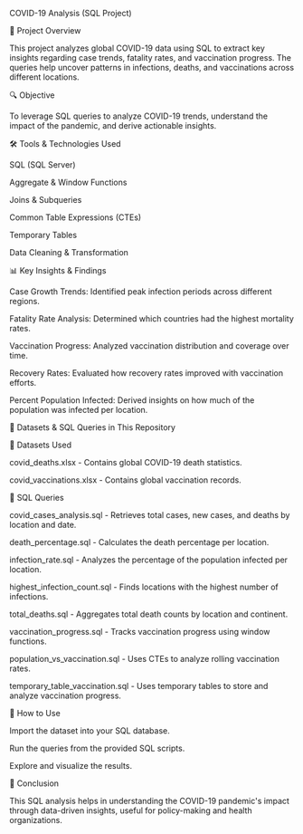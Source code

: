 COVID-19 Analysis (SQL Project)

📌 Project Overview

This project analyzes global COVID-19 data using SQL to extract key insights regarding case trends, fatality rates, and vaccination progress. The queries help uncover patterns in infections, deaths, and vaccinations across different locations.

🔍 Objective

To leverage SQL queries to analyze COVID-19 trends, understand the impact of the pandemic, and derive actionable insights.

🛠️ Tools & Technologies Used

SQL (SQL Server)

Aggregate & Window Functions

Joins & Subqueries

Common Table Expressions (CTEs)

Temporary Tables

Data Cleaning & Transformation

📊 Key Insights & Findings

Case Growth Trends: Identified peak infection periods across different regions.

Fatality Rate Analysis: Determined which countries had the highest mortality rates.

Vaccination Progress: Analyzed vaccination distribution and coverage over time.

Recovery Rates: Evaluated how recovery rates improved with vaccination efforts.

Percent Population Infected: Derived insights on how much of the population was infected per location.

📂 Datasets & SQL Queries in This Repository

📁 Datasets Used

covid_deaths.xlsx - Contains global COVID-19 death statistics.

covid_vaccinations.xlsx - Contains global vaccination records.

📜 SQL Queries

covid_cases_analysis.sql - Retrieves total cases, new cases, and deaths by location and date.

death_percentage.sql - Calculates the death percentage per location.

infection_rate.sql - Analyzes the percentage of the population infected per location.

highest_infection_count.sql - Finds locations with the highest number of infections.

total_deaths.sql - Aggregates total death counts by location and continent.

vaccination_progress.sql - Tracks vaccination progress using window functions.

population_vs_vaccination.sql - Uses CTEs to analyze rolling vaccination rates.

temporary_table_vaccination.sql - Uses temporary tables to store and analyze vaccination progress.

🚀 How to Use

Import the dataset into your SQL database.

Run the queries from the provided SQL scripts.

Explore and visualize the results.

📢 Conclusion

This SQL analysis helps in understanding the COVID-19 pandemic's impact through data-driven insights, useful for policy-making and health organizations.

